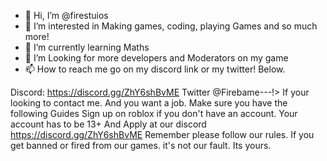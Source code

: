 - 👋 Hi, I’m @firestuios
- 👀 I’m interested in Making games, coding, playing Games and so much more!
- 🌱 I’m currently learning Maths
- 💞️ I’m Looking for more developers and Moderators on my game
- 📫 How to reach me go on my discord link or my twitter! Below.

<!---
firestuios/firestuios is a ✨ special ✨ repository because its `README.md` (this file) appears on your GitHub profile.
You can click the Preview link to take a look at your changes.
--->
Discord: https://discord.gg/ZhY6shBvME
Twitter @Firebame---!>
If your looking to contact me. And you want a job. Make sure you have the following Guides 
Sign up on roblox if you don't have an account.
Your account has to be 13+
And Apply at our discord https://discord.gg/ZhY6shBvME
Remember please follow our rules. If you get banned or fired from our games. it's not our fault. Its yours. 
 <!---
